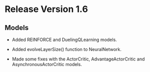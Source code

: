 # Release Version 1.6

## Models

* Added REINFORCE and DuelingQLearning models.

* Added evolveLayerSize() function to NeuralNetwork.

* Made some fixes with the ActorCritic, AdvantageActorCritic and AsynchronousActorCritic models.
